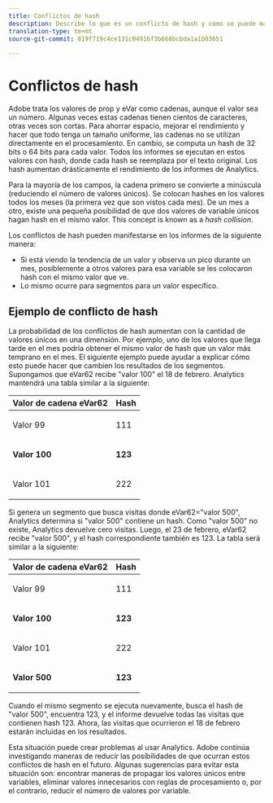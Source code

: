 ```yaml
---
title: Conflictos de hash
description: Describe lo que es un conflicto de hash y cómo se puede manifestar.
translation-type: tm+mt
source-git-commit: 819f719c4ce131c04916f3b668bcbda1a1b03651

---
```



# Conflictos de hash

Adobe trata los valores de prop y eVar como cadenas, aunque el valor sea un número. Algunas veces estas cadenas tienen cientos de caracteres, otras veces son cortas. Para ahorrar espacio, mejorar el rendimiento y hacer que todo tenga un tamaño uniforme, las cadenas no se utilizan directamente en el procesamiento. En cambio, se computa un hash de 32 bits o 64 bits para cada valor. Todos los informes se ejecutan en estos valores con hash, donde cada hash se reemplaza por el texto original. Los hash aumentan drásticamente el rendimiento de los informes de Analytics.

Para la mayoría de los campos, la cadena primero se convierte a minúscula (reduciendo el número de valores únicos). Se colocan hashes en los valores todos los meses (la primera vez que son vistos cada mes). De un mes a otro, existe una pequeña posibilidad de que dos valores de variable únicos hagan hash en el mismo valor. This concept is known as a *hash collision*.

Los conflictos de hash pueden manifestarse en los informes de la siguiente manera:

* Si está viendo la tendencia de un valor y observa un pico durante un mes, posiblemente a otros valores para esa variable se les colocaron hash con el mismo valor que ve.
* Lo mismo ocurre para segmentos para un valor específico.

## Ejemplo de conflicto de hash

La probabilidad de los conflictos de hash aumentan con la cantidad de valores únicos en una dimensión. Por ejemplo, uno de los valores que llega tarde en el mes podría obtener el mismo valor de hash que un valor más temprano en el mes. El siguiente ejemplo puede ayudar a explicar cómo esto puede hacer que cambien los resultados de los segmentos. Supongamos que eVar62 recibe &quot;valor 100&quot; el 18 de febrero. Analytics mantendrá una tabla similar a la siguiente:

<table id="table_6A49D1D5932E485DB2083154897E5074"> 
 <thead> 
  <tr> 
   <th colname="col1" class="entry"> Valor de cadena eVar62 </th> 
   <th colname="col2" class="entry"> Hash </th> 
  </tr> 
 </thead>
 <tbody> 
  <tr> 
   <td colname="col1"> <p> Valor 99 </p> </td> 
   <td colname="col2"> <p> 111 </p> </td> 
  </tr> 
  <tr> 
   <td colname="col1"> <p> <b> Valor 100</b> </p> </td> 
   <td colname="col2"> <p> <b> 123</b> </p> </td> 
  </tr> 
  <tr> 
   <td colname="col1"> <p> Valor 101 </p> </td> 
   <td colname="col2"> <p> 222 </p> </td> 
  </tr> 
 </tbody> 
</table>

Si genera un segmento que busca visitas donde eVar62=&quot;valor 500&quot;, Analytics determina si &quot;valor 500&quot; contiene un hash. Como &quot;valor 500&quot; no existe, Analytics devuelve cero visitas. Luego, el 23 de febrero, eVar62 recibe &quot;valor 500&quot;, y el hash correspondiente también es 123. La tabla será similar a la siguiente:

<table id="table_5FCF0BCDA5E740CCA266A822D9084C49"> 
 <thead> 
  <tr> 
   <th colname="col1" class="entry"> Valor de cadena eVar62 </th> 
   <th colname="col2" class="entry"> Hash </th> 
  </tr> 
 </thead>
 <tbody> 
  <tr> 
   <td colname="col1"> <p> Valor 99 </p> </td> 
   <td colname="col2"> <p> 111 </p> </td> 
  </tr> 
  <tr> 
   <td colname="col1"> <p> <b> Valor 100</b> </p> </td> 
   <td colname="col2"> <p> <b> 123</b> </p> </td> 
  </tr> 
  <tr> 
   <td colname="col1"> <p> Valor 101 </p> </td> 
   <td colname="col2"> <p> 222 </p> </td> 
  </tr> 
  <tr> 
   <td colname="col1"> <p> <b> Valor 500</b> </p> </td> 
   <td colname="col2"> <p> <b> 123</b> </p> </td> 
  </tr> 
 </tbody> 
</table>

Cuando el mismo segmento se ejecuta nuevamente, busca el hash de &quot;valor 500&quot;, encuentra 123, y el informe devuelve todas las visitas que contienen hash 123. Ahora, las visitas que ocurrieron el 18 de febrero estarán incluidas en los resultados.

Esta situación puede crear problemas al usar Analytics. Adobe continúa investigando maneras de reducir las posibilidades de que ocurran estos conflictos de hash en el futuro. Algunas sugerencias para evitar esta situación son: encontrar maneras de propagar los valores únicos entre variables, eliminar valores innecesarios con reglas de procesamiento o, por el contrario, reducir el número de valores por variable.
